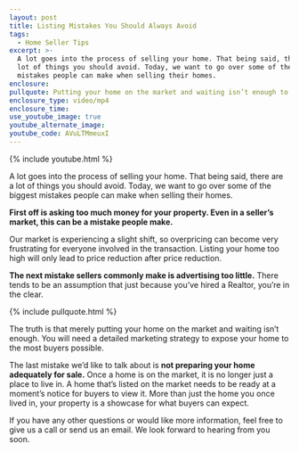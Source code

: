 ```yaml
---
layout: post
title: Listing Mistakes You Should Always Avoid
tags:
  - Home Seller Tips
excerpt: >-
  A lot goes into the process of selling your home. That being said, there are a
  lot of things you should avoid. Today, we want to go over some of the biggest
  mistakes people can make when selling their homes.
enclosure:
pullquote: Putting your home on the market and waiting isn’t enough to successfully sell.
enclosure_type: video/mp4
enclosure_time:
use_youtube_image: true
youtube_alternate_image:
youtube_code: AVuLTMmeuxI
---
```



{% include youtube.html %}

A lot goes into the process of selling your home. That being said, there are a lot of things you should avoid. Today, we want to go over some of the biggest mistakes people can make when selling their homes.

**First off is asking too much money for your property. Even in a seller’s market, this can be a mistake people make.**

Our market is experiencing a slight shift, so overpricing can become very frustrating for everyone involved in the transaction. Listing your home too high will only lead to price reduction after price reduction.

**The next mistake sellers commonly make is advertising too little.** There tends to be an assumption that just because you’ve hired a Realtor, you’re in the clear.

{% include pullquote.html %}

The truth is that merely putting your home on the market and waiting isn’t enough. You will need a detailed marketing strategy to expose your home to the most buyers possible.

The last mistake we’d like to talk about is **not preparing your home adequately for sale.** Once a home is on the market, it is no longer just a place to live in. A home that’s listed on the market needs to be ready at a moment’s notice for buyers to view it. More than just the home you once lived in, your property is a showcase for what buyers can expect.

If you have any other questions or would like more information, feel free to give us a call or send us an email. We look forward to hearing from you soon.